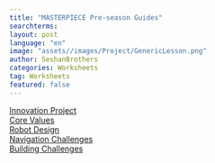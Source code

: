 ```yaml
---
title: "MASTERPIECE Pre-season Guides"
searchterms:
layout: post
language: "en"
image: "assets//images/Project/GenericLesson.png"
author: SeshanBrothers
categories: Worksheets
tag: Worksheets
featured: false
---
```


<a href="/translations/en-us/Worksheets/2023PreSeasonIP.pdf">Innovation Project</a><br>
<a href="/translations/en-us/Worksheets/2023PreSeasonCV.pdf">Core Values</a><br>
<a href="/translations/en-us/Worksheets/2023PreSeasonRD.pdf">Robot Design</a><br>
<a href="/translations/en-us/Worksheets/2023PreSeasonNavigationChallenges.pdf">Navigation Challenges</a><br>
<a href="/translations/en-us/Worksheets/2022PreSeasonBuildingChallenges.pdf">Building Challenges</a>
